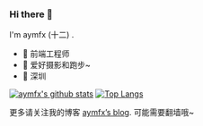 ### Hi there 👋

I'm aymfx (十二) .

- 🍒 前端工程师
- 🍉 爱好摄影和跑步~
- 📍 深圳

[![aymfx's github stats](https://github-readme-stats.vercel.app/api?username=aymfx)](https://github.com/aymfx/github-readme-stats)
[![Top Langs](https://github-readme-stats.vercel.app/api/top-langs/?username=aymfx&layout=compact)](https://github.com/aymfx/github-readme-stats)

更多请关注我的博客 [aymfx’s blog](https://blog.aymfx.cn/). 可能需要翻墙哦~

